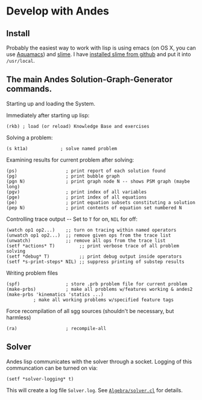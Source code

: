 # Develop with Andes #

## Install ##

Probably the easiest way to work with lisp is using
emacs (on OS X, you can use [Aquamacs](http://aquamacs.org)) and [slime](https://common-lisp.net/project/slime/).
I have 
[installed slime from github](https://common-lisp.net/project/slime/doc/html/Installation.html#Installing-from-Git)
and put it into `/usr/local`.




## The main Andes Solution-Graph-Generator commands. ##

Starting up and loading the System.

Immediately after starting up lisp:

    (rkb) ; load (or reload) Knowledge Base and exercises

Solving a problem:

    (s kt1a)            ; solve named problem

Examining results for current problem after solving:

    (ps)                  ; print report of each solution found 
    (pg)                  ; print bubble graph	
    (pgn N)               ; print graph node N -- shows PSM graph (maybe long) 
    (pgv)                 ; print index of all variables
    (pge)                 ; print index of all equations 
    (pe)                  ; print equation subsets constituting a solution
    (pep N)               ; print contents of equation set numbered N
  
Controlling trace output -- Set to `T` for on, `NIL` for off:
  
    (watch op1 op2...)    ;; turn on tracing within named operators
    (unwatch op1 op2...)  ;; remove given ops from the trace list
    (unwatch)             ;; remove all ops from the trace list
    (setf *actions* T)         ;; print verbose trace of all problem solving
    (setf *debug* T)           ;; print debug output inside operators
    (setf *s-print-steps* NIL) ;; suppress printing of substep results

Writing problem files

    (spf)                 ; store .prb problem file for current problem
    (make-prbs)           ; make all problems w/features working & andes2
    (make-prbs 'kinematics 'statics ...) 
			  ; make all working problems w/specified feature tags

Force recompilation of all sgg sources (shouldn't be necessary, but
harmless)

    (ra)                  ; recompile-all

## Solver ##

Andes lisp communicates with the solver through a socket.
Logging of this communcation can be turned on via:

    (setf *solver-logging* t)

This will create a log file `Solver.log`.
See [`Algebra/solver.cl`](../Algebra/solver.cl) for details.
